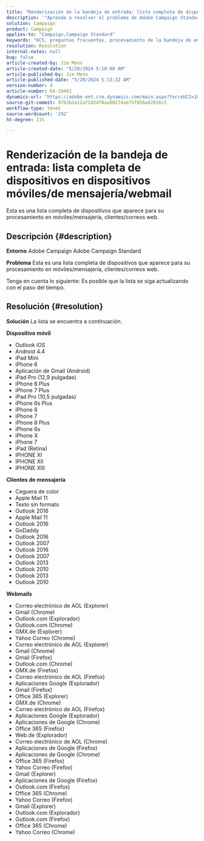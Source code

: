 ```yaml
---
title: "Renderización de la bandeja de entrada: lista completa de dispositivos en dispositivos móviles/de mensajería/webmail"
description: '"Aprenda a resolver el problema de Adobe Campaign Standard en el que la lista de dispositivos aparece para su procesamiento en móviles/clientes de mensajería/correos web".'
solution: Campaign
product: Campaign
applies-to: "Campaign,Campaign Standard"
keywords: "KCS, preguntas frecuentes, procesamiento de la bandeja de entrada, conjunto completo de dispositivos, procesamiento a través de, móvil, cliente de mensajería, webmail, ACS, AC, Adobe Campaign, Adobe Campaign Standard"
resolution: Resolution
internal-notes: null
bug: false
article-created-by: Jim Menn
article-created-date: "5/20/2024 5:10:08 AM"
article-published-by: Jim Menn
article-published-date: "5/20/2024 5:13:22 AM"
version-number: 4
article-number: KA-19462
dynamics-url: "https://adobe-ent.crm.dynamics.com/main.aspx?forceUCI=1&pagetype=entityrecord&etn=knowledgearticle&id=26b95038-6716-ef11-9f8a-6045bd006268"
source-git-commit: 9763b2a12af2d24f8aa90174ab75f056a42016c5
workflow-type: tm+mt
source-wordcount: '292'
ht-degree: 11%

---
```


# Renderización de la bandeja de entrada: lista completa de dispositivos en dispositivos móviles/de mensajería/webmail


Esta es una lista completa de dispositivos que aparece para su procesamiento en móviles/mensajería, clientes/correos web.

## Descripción {#description}


<b>Entorno</b>
Adobe Campaign Adobe Campaign Standard

<b>Problema</b>
Esta es una lista completa de dispositivos que aparece para su procesamiento en móviles/mensajería, clientes/correos web.

Tenga en cuenta lo siguiente: Es posible que la lista se siga actualizando con el paso del tiempo.


## Resolución {#resolution}


<b>Solución</b>
La lista se encuentra a continuación.

<b>Dispositivo móvil</b>

- Outlook iOS
- Android 4.4
- iPad Mini
- iPhone 6
- Aplicación de Gmail (Android)
- iPad Pro (12,9 pulgadas)
- iPhone 6 Plus
- iPhone 7 Plus
- iPad Pro (10,5 pulgadas)
- iPhone 6s Plus
- iPhone 8
- iPhone 7
- iPhone 8 Plus
- iPhone 6s
- iPhone X
- iPhone 7
- iPad (Retina)
- IPHONE XI
- IPHONE XII
- IPHONE XIII




<b>Clientes de mensajería</b>

- Ceguera de color
- Apple Mail 11
- Texto sin formato
- Outlook 2016
- Apple Mail 11
- Outlook 2016
- GoDaddy
- Outlook 2016
- Outlook 2007
- Outlook 2016
- Outlook 2007
- Outlook 2013
- Outlook 2010
- Outlook 2013
- Outlook 2010




<b>Webmails</b>

- Correo electrónico de AOL (Explorer)
- Gmail (Chrome)
- Outlook.com (Explorador)
- Outlook.com (Chrome)
- GMX.de (Explorer)
- Yahoo Correo (Chrome)
- Correo electrónico de AOL (Explorer)
- Gmail (Chrome)
- Gmail (Firefox)
- Outlook.com (Chrome)
- GMX.de (Firefox)
- Correo electrónico de AOL (Firefox)
- Aplicaciones Google (Explorador)
- Gmail (Firefox)
- Office 365 (Explorer)
- GMX.de (Chrome)
- Correo electrónico de AOL (Firefox)
- Aplicaciones Google (Explorador)
- Aplicaciones de Google (Chrome)
- Office 365 (Firefox)
- Web.de (Explorador)
- Correo electrónico de AOL (Chrome)
- Aplicaciones de Google (Firefox)
- Aplicaciones de Google (Chrome)
- Office 365 (Firefox)
- Yahoo Correo (Firefox)
- Gmail (Explorer)
- Aplicaciones de Google (Firefox)
- Outlook.com (Firefox)
- Office 365 (Chrome)
- Yahoo Correo (Firefox)
- Gmail (Explorer)
- Outlook.com (Explorador)
- Outlook.com (Firefox)
- Office 365 (Chrome)
- Yahoo Correo (Chrome)

